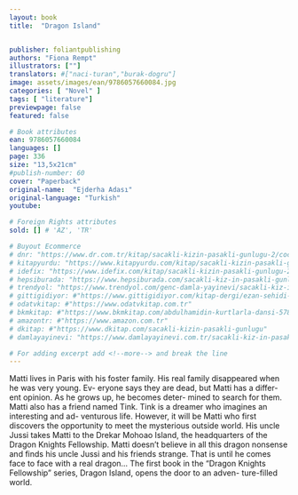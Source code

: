 ```yaml
---
layout: book
title:  "Dragon Island"


publisher: foliantpublishing
authors: "Fiona Rempt"
illustrators: [""]
translators: #["naci-turan","burak-dogru"]
image: assets/images/ean/9786057660084.jpg
categories: [ "Novel" ]
tags: [ "literature"]
previewpage: false
featured: false

# Book attributes
ean: 9786057660084
languages: []
page: 336
size: "13,5x21cm"
#publish-number: 60
cover: "Paperback"
original-name:  "Ejderha Adası"
original-language: "Turkish"
youtube:

# Foreign Rights attributes
sold: [] # 'AZ', 'TR'

# Buyout Ecommerce
# dnr: "https://www.dr.com.tr/kitap/sacakli-kizin-pasakli-gunlugu-2/cocuk-ve-genclik/genclik-10-yas/roman-oyku/urunno=0001893059001"
# kitapyurdu: "https://www.kitapyurdu.com/kitap/sacakli-kizin-pasakli-gunlugu-2-/560122.html&filter_name=Sa%C3%A7akl%C4%B1+K%C4%B1z%27%C4%B1n+Pasakl%C4%B1+G%C3%BCnl%C3%BC%C4%9F%C3%BC+2"
# idefix: "https://www.idefix.com/kitap/sacakli-kizin-pasakli-gunlugu-2/cocuk-ve-genclik/genclik-10-yas/roman-oyku/urunno=0001893059001"
# hepsiburada: "https://www.hepsiburada.com/sacakli-kiz-in-pasakli-gunlugu-2-damla-yayinevi-p-HBV000012ER86"
# trendyol: "https://www.trendyol.com/genc-damla-yayinevi/sacakli-kiz-in-pasakli-gunlugu-2-p-54825777"
# gittigidiyor: #"https://www.gittigidiyor.com/kitap-dergi/ezan-sehidi-adnan-menderes_pdp_732728793"
# odatvkitap: #"https://www.odatvkitap.com.tr"
# bkmkitap: #"https://www.bkmkitap.com/abdulhamidin-kurtlarla-dansi-578226"
# amazontr: #"https://www.amazon.com.tr"
# dkitap: #"https://www.dkitap.com/sacakli-kizin-pasakli-gunlugu"
# damlayayinevi: "https://www.damlayayinevi.com.tr/sacakli-kiz-in-pasakli-gunlugu-2-bu-iste-bi-terslik-var"

# For adding excerpt add <!--more--> and break the line
---
```

Matti lives in Paris with his foster family. His real
family disappeared when he was very young. Ev-
eryone says they are dead, but Matti has a differ-
ent opinion. As he grows up, he becomes deter-
mined to search for them.
Matti also has a friend named Tink. Tink is a
dreamer who imagines an interesting and ad-
venturous life. However, it will be Matti who first
discovers the opportunity to meet the mysterious
outside world.
His uncle Jussi takes Matti to the Drekar Mohoao
Island, the headquarters of the Dragon Knights
Fellowship. Matti doesn’t believe in all this dragon
nonsense and finds his uncle Jussi and his friends
strange. That is until he comes face to face with a
real dragon...
The first book in the “Dragon Knights Fellowship”
series, Dragon Island, opens the door to an adven-
ture-filled world.
<!--more--> 

